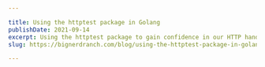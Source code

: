```yaml
---

title: Using the httptest package in Golang
publishDate: 2021-09-14
excerpt: Using the httptest package to gain confidence in our HTTP handlers.
slug: https://bignerdranch.com/blog/using-the-httptest-package-in-golang/

---
```

